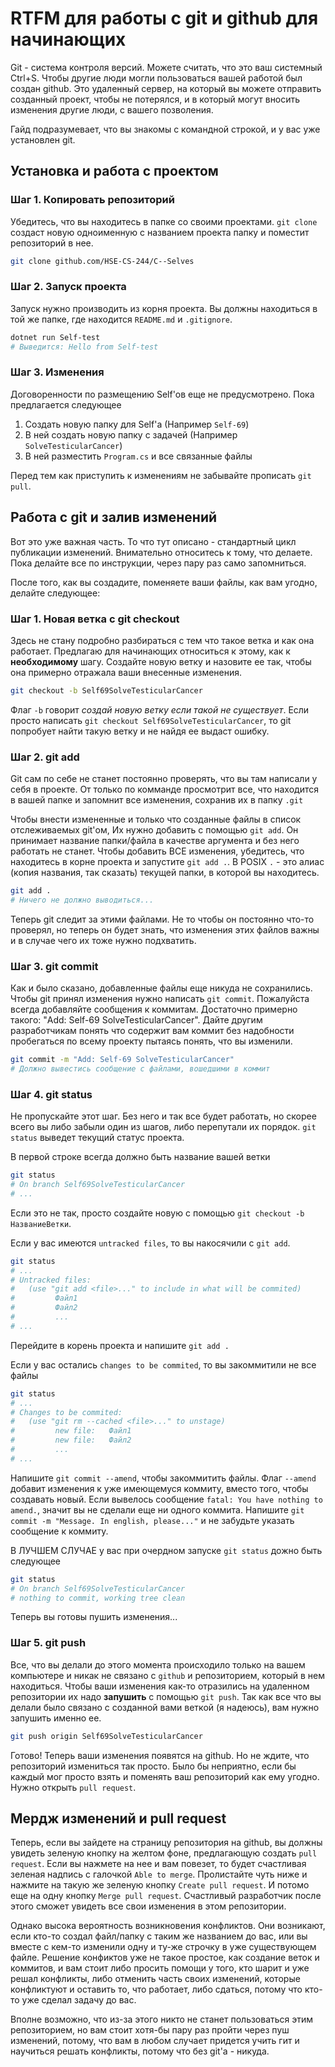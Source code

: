 # RTFM для работы с git и  github для начинающих

Git - система контроля версий. Можете считать, что это ваш системный Ctrl+S.
Чтобы другие люди могли пользоваться вашей работой был создан github.
Это удаленный сервер, на который вы можете отправить созданный проект, чтобы не потерялся,
и в который могут вносить изменения другие люди, с вашего позволения.

Гайд подразумевает, что вы знакомы с командной строкой, и у вас уже установлен git.

## Установка и работа с проектом

### Шаг 1. Копировать репозиторий
Убедитесь, что вы находитесь в папке со своими проектами.
`git clone` создаст новую одноименную с названием проекта папку и поместит репозиторий в нее.
```sh
git clone github.com/HSE-CS-244/C--Selves
```

### Шаг 2. Запуск проекта
Запуск нужно производить из корня проекта. Вы должны находиться в той же папке,
где находится `README.md` и `.gitignore`.
```sh
dotnet run Self-test
# Выведится: Hello from Self-test
```

### Шаг 3. Изменения
Договоренности по размещению Self'ов еще не предусмотрено. Пока предлагается следующее
1. Создать новую папку для Self'а (Например `Self-69`)
2. В ней создать новую папку с задачей (Например `SolveTesticularCancer`)
3. В ней разместить `Program.cs` и все связанные файлы

Перед тем как приступить к изменениям не забывайте прописать `git pull`.

## Работа с **git** и залив изменений

Вот это уже важная часть. То что тут описано - стандартный цикл публикации изменений.
Внимательно относитесь к тому, что делаете. Пока делайте все по инструкции, через пару раз
само запомниться.

После того, как вы создадите, поменяете ваши файлы, как вам угодно, делайте следующее:

### Шаг 1. Новая ветка с **git checkout**
Здесь не стану подробно разбираться с тем что такое ветка и как она работает.
Предлагаю для начинающих относиться к этому, как к **необходимому** шагу.
Создайте новую ветку и назовите ее так, чтобы она примерно отражала ваши внесенные изменения.

```sh
git checkout -b Self69SolveTesticularCancer
```

Флаг `-b` говорит *создай новую ветку если такой не существует*. Если просто написать
`git checkout Self69SolveTesticularCancer`, то git попробует найти такую ветку и не найдя ее
выдаст ошибку.

### Шаг 2. **git add**
Git сам по себе не станет постоянно проверять, что вы там написали у себя в проекте.
От только по комманде просмотрит все, что находится в вашей папке и запомнит все изменения,
сохранив их в папку `.git`

Чтобы внести измененные и только что созданные файлы в список отслеживаемых git'ом,
Их нужно добавить с помощью `git add`. Он принимает название папки/файла в качестве аргумента
и без него работать не станет. Чтобы добавить ВСЕ изменения, убедитесь, что находитесь в корне проекта
и запустите `git add .`. В POSIX `.` - это алиас (копия названия, так сказать) текущей папки, в которой вы находитесь.

```sh
git add .
# Ничего не должно выводиться...
```

Теперь git следит за этими файлами. Не то чтобы он постоянно что-то проверял, но теперь он будет
знать, что изменения этих файлов важны и в случае чего их тоже нужно подхватить.

### Шаг 3. **git commit**
Как и было сказано, добавленные файлы еще никуда не сохранились. Чтобы git принял изменения
нужно написать `git commit`. Пожалуйста всегда добавляйте сообщения к коммитам. Достаточно
примерно такого: "Add: Self-69 SolveTesticularCancer". Дайте другим разработчикам понять
что содержит вам коммит без надобности пробегаться по всему проекту пытаясь понять, что вы изменили.

```sh
git commit -m "Add: Self-69 SolveTesticularCancer"
# Должно вывестись сообщение с файлами, вошедшими в коммит
```

### Шаг 4. **git status**
Не пропускайте этот шаг. Без него и так все будет работать, но скорее всего
вы либо забыли один из шагов, либо перепутали их порядок. `git status` выведет
текущий статус проекта.

В первой строке всегда должно быть название вашей ветки
```sh
git status
# On branch Self69SolveTesticularCancer
# ...
```
Если это не так, просто создайте новую с помощью `git checkout -b НазваниеВетки`.

Если у вас имеются `untracked files`, то вы накосячили с `git add`.
```sh
git status
# ...
# Untracked files:
#   (use "git add <file>..." to include in what will be commited)
#         Файл1
#         Файл2
#         ...
# ...
```
Перейдите в корень проекта и напишите `git add .`

Если у вас остались `changes to be commited`, то вы закоммитили не все файлы
```sh
git status
# ...
# Changes to be commited:
#   (use "git rm --cached <file>..." to unstage)
#         new file:   Файл1
#         new file:   Файл2
#         ...
# ...
```
Напишите `git commit --amend`, чтобы закоммитить файлы.
Флаг `--amend` добавит изменения к уже имеющемуся коммиту, вместо того, чтобы создавать новый.
Если вывелось сообщение `fatal: You have nothing to amend.`, значит вы не сделали еще ни одного коммита.
Напишите `git commit -m "Message. In english, please..."` и не забудьте указать сообщение к коммиту.

В ЛУЧШЕМ СЛУЧАЕ у вас при очердном запуске `git status` дожно быть следующее

```sh
git status
# On branch Self69SolveTesticularCancer
# nothing to commit, working tree clean
```
Теперь вы готовы пушить изменения...

### Шаг 5. **git push**
Все, что вы делали до этого момента происходило только на вашем компьютере и никак не связано
с `github` и репозиторием, который в нем находиться. Чтобы ваши изменения как-то отразились на
удаленном репозитории их надо **запушить** с помощью `git push`. Так как все что вы делали
было связано с созданной вами веткой (я надеюсь), вам нужно запушить именно ее.
```sh
git push origin Self69SolveTesticularCancer
```
Готово! Теперь ваши изменения появятся на github. Но не ждите, что репозиторий измениться так просто.
Было бы неприятно, если бы каждый мог просто взять и поменять ваш репозиторий как ему угодно.
Нужно открыть `pull request`.

## Мердж изменений и pull request
Теперь, если вы зайдете на страницу репозитория на github, вы должны увидеть зеленую кнопку на желтом фоне,
предлагающую создать `pull request`. Если вы нажмете на нее и вам повезет, то будет счастливая зеленая
надпись с галочкой `Able to merge`. Пролистайте чуть ниже и нажмите на такую же зеленую кнопку `Create pull request`.
И потомо еще на одну кнопку `Merge pull request`. Счастливый разработчик после этого сможет
увидеть все свои изменения в этом репозитории.

Однако высока вероятность возникновения конфликтов. Они возникают, если кто-то создал файл/папку с таким же
названием до вас, или вы вместе с кем-то изменили одну и ту-же строчку в уже существующем файле.
Решение конфиктов уже не такое простое, как создание веток и коммитов, и вам стоит либо просить помощи у того, кто
шарит и уже решал конфликты, либо отменить часть своих изменений, которые конфликтуют и оставить то,
что работает, либо сдаться, потому что кто-то уже сделал задачу до вас.

Вполне возможно, что из-за этого никто не станет пользоваться этим репозиторием, но вам стоит
хотя-бы пару раз пройти через пуш изменений, потому, что вам в любом случает придется учить гит
и научиться решать конфликты, потому что без git'а - никуда.

